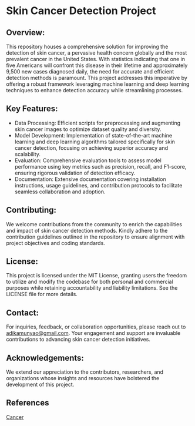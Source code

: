 # Skin Cancer Detection Project

## Overview:
This repository houses a comprehensive solution for improving the detection of skin cancer, a pervasive health concern globally and the most prevalent cancer in the United States. With statistics indicating that one in five Americans will confront this disease in their lifetime and approximately 9,500 new cases diagnosed daily, the need for accurate and efficient detection methods is paramount. This project addresses this imperative by offering a robust framework leveraging machine learning and deep learning techniques to enhance detection accuracy while streamlining processes.

## Key Features:
* Data Processing: Efficient scripts for preprocessing and augmenting skin cancer images to optimize dataset quality and diversity.
* Model Development: Implementation of state-of-the-art machine learning and deep learning algorithms tailored specifically for skin cancer detection, focusing on achieving superior accuracy and scalability.
* Evaluation: Comprehensive evaluation tools to assess model performance using key metrics such as precision, recall, and F1-score, ensuring rigorous validation of detection efficacy.
* Documentation: Extensive documentation covering installation instructions, usage guidelines, and contribution protocols to facilitate seamless collaboration and adoption.

## Contributing:
We welcome contributions from the community to enrich the capabilities and impact of skin cancer detection methods. Kindly adhere to the contribution guidelines outlined in the repository to ensure alignment with project objectives and coding standards.

## License:
This project is licensed under the MIT License, granting users the freedom to utilize and modify the codebase for both personal and commercial purposes while retaining accountability and liability limitations. See the LICENSE file for more details.

## Contact:
For inquiries, feedback, or collaboration opportunities, please reach out to adikamunyao@gmail.com. Your engagement and support are invaluable contributions to advancing skin cancer detection initiatives.

## Acknowledgements:
We extend our appreciation to the contributors, researchers, and organizations whose insights and resources have bolstered the development of this project.

## References
[Cancer](https://tinyurl.com/ny479c)
